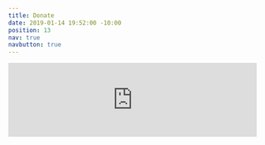 ```yaml
---
title: Donate
date: 2019-01-14 19:52:00 -10:00
position: 13
nav: true
navbutton: true
---
```


<div><iframe src="https://secure.actblue.com/donate/indivisiblehon425758363" style='width: 100%;border: none'></iframe></div>
